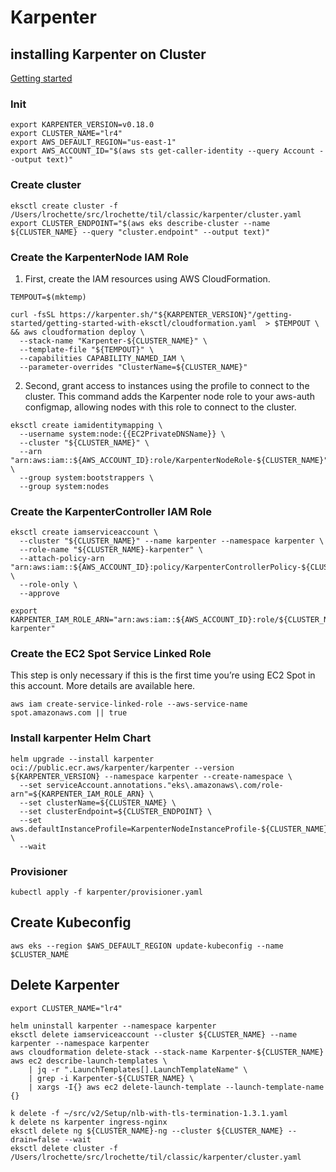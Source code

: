 # Karpenter

## installing Karpenter on Cluster

[Getting started](https://karpenter.sh/v0.18.0/getting-started/getting-started-with-eksctl/)

### Init
```
export KARPENTER_VERSION=v0.18.0
export CLUSTER_NAME="lr4"
export AWS_DEFAULT_REGION="us-east-1"
export AWS_ACCOUNT_ID="$(aws sts get-caller-identity --query Account --output text)"
```

### Create cluster

```
eksctl create cluster -f /Users/lrochette/src/lrochette/til/classic/karpenter/cluster.yaml
export CLUSTER_ENDPOINT="$(aws eks describe-cluster --name ${CLUSTER_NAME} --query "cluster.endpoint" --output text)"
```
### Create the KarpenterNode IAM Role

1. First, create the IAM resources using AWS CloudFormation.

```
TEMPOUT=$(mktemp)

curl -fsSL https://karpenter.sh/"${KARPENTER_VERSION}"/getting-started/getting-started-with-eksctl/cloudformation.yaml  > $TEMPOUT \
&& aws cloudformation deploy \
  --stack-name "Karpenter-${CLUSTER_NAME}" \
  --template-file "${TEMPOUT}" \
  --capabilities CAPABILITY_NAMED_IAM \
  --parameter-overrides "ClusterName=${CLUSTER_NAME}"
```

2. Second, grant access to instances using the profile to connect to the cluster. This command adds the Karpenter node role to your aws-auth configmap, allowing nodes with this role to connect to the cluster.

```
eksctl create iamidentitymapping \
  --username system:node:{{EC2PrivateDNSName}} \
  --cluster "${CLUSTER_NAME}" \
  --arn "arn:aws:iam::${AWS_ACCOUNT_ID}:role/KarpenterNodeRole-${CLUSTER_NAME}" \
  --group system:bootstrappers \
  --group system:nodes
```

### Create the KarpenterController IAM Role

```
eksctl create iamserviceaccount \
  --cluster "${CLUSTER_NAME}" --name karpenter --namespace karpenter \
  --role-name "${CLUSTER_NAME}-karpenter" \
  --attach-policy-arn "arn:aws:iam::${AWS_ACCOUNT_ID}:policy/KarpenterControllerPolicy-${CLUSTER_NAME}" \
  --role-only \
  --approve

export KARPENTER_IAM_ROLE_ARN="arn:aws:iam::${AWS_ACCOUNT_ID}:role/${CLUSTER_NAME}-karpenter"
```

### Create the EC2 Spot Service Linked Role

This step is only necessary if this is the first time you’re using EC2 Spot in this account. More details are available here.

```
aws iam create-service-linked-role --aws-service-name spot.amazonaws.com || true
```

### Install karpenter Helm Chart

```
helm upgrade --install karpenter oci://public.ecr.aws/karpenter/karpenter --version ${KARPENTER_VERSION} --namespace karpenter --create-namespace \
  --set serviceAccount.annotations."eks\.amazonaws\.com/role-arn"=${KARPENTER_IAM_ROLE_ARN} \
  --set clusterName=${CLUSTER_NAME} \
  --set clusterEndpoint=${CLUSTER_ENDPOINT} \
  --set aws.defaultInstanceProfile=KarpenterNodeInstanceProfile-${CLUSTER_NAME} \
  --wait
```

### Provisioner

```
kubectl apply -f karpenter/provisioner.yaml
```


## Create Kubeconfig

```
aws eks --region $AWS_DEFAULT_REGION update-kubeconfig --name $CLUSTER_NAME
```

## Delete Karpenter

```
export CLUSTER_NAME="lr4"

helm uninstall karpenter --namespace karpenter
eksctl delete iamserviceaccount --cluster ${CLUSTER_NAME} --name karpenter --namespace karpenter
aws cloudformation delete-stack --stack-name Karpenter-${CLUSTER_NAME}
aws ec2 describe-launch-templates \
    | jq -r ".LaunchTemplates[].LaunchTemplateName" \
    | grep -i Karpenter-${CLUSTER_NAME} \
    | xargs -I{} aws ec2 delete-launch-template --launch-template-name {}

k delete -f ~/src/v2/Setup/nlb-with-tls-termination-1.3.1.yaml
k delete ns karpenter ingress-nginx
eksctl delete ng ${CLUSTER_NAME}-ng --cluster ${CLUSTER_NAME} --drain=false --wait
eksctl delete cluster -f /Users/lrochette/src/lrochette/til/classic/karpenter/cluster.yaml

```
